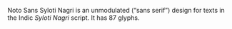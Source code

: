 Noto Sans Syloti Nagri is an unmodulated (“sans serif”) design for texts in the Indic _Syloti Nagri_ script. It has 87 glyphs.